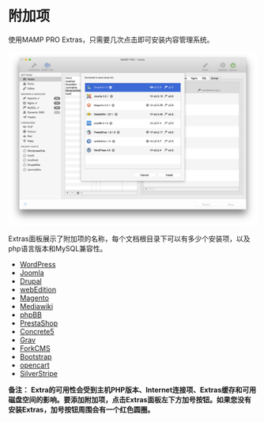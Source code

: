 # 附加项

使用MAMP PRO Extras，只需要几次点击即可安装内容管理系统。

![ExtrasPreview](./media/ExtrasPreview.png)

Extras面板展示了附加项的名称，每个文档根目录下可以有多少个安装项，以及php语言版本和MySQL兼容性。
    
- [WordPress](http://documentation.mamp.info/en/MAMP-PRO-Mac/Settings/Hosts/Extras/WordPress/)
- [Joomla](http://documentation.mamp.info/en/MAMP-PRO-Mac/Settings/Hosts/Extras/Joomla/)
- [Drupal](http://documentation.mamp.info/en/MAMP-PRO-Mac/Settings/Hosts/Extras/Drupal/)
- [webEdition](http://documentation.mamp.info/en/MAMP-PRO-Mac/Settings/Hosts/Extras/webEdition/)
- [Magento](http://documentation.mamp.info/en/MAMP-PRO-Mac/Settings/Hosts/Extras/Magento/)
- [Mediawiki](http://documentation.mamp.info/en/MAMP-PRO-Mac/Settings/Hosts/Extras/Mediawiki/)
- [phpBB](http://documentation.mamp.info/en/MAMP-PRO-Mac/Settings/Hosts/Extras/phpBB/)
- [PrestaShop](http://documentation.mamp.info/en/MAMP-PRO-Mac/Settings/Hosts/Extras/PrestaShop/)
- [Concrete5](http://documentation.mamp.info/en/MAMP-PRO-Mac/Settings/Hosts/Extras/Concrete5/)
- [Grav](http://documentation.mamp.info/en/MAMP-PRO-Mac/Settings/Hosts/Extras/Grav/)
- [ForkCMS](http://documentation.mamp.info/en/MAMP-PRO-Mac/Settings/Hosts/Extras/ForkCMS/)
- [Bootstrap](http://documentation.mamp.info/en/MAMP-PRO-Mac/Settings/Hosts/Extras/Bootstrap/)
- [opencart](http://documentation.mamp.info/en/MAMP-PRO-Mac/Settings/Hosts/Extras/opencart/)
- [SilverStripe](http://documentation.mamp.info/en/MAMP-PRO-Mac/Settings/Hosts/Extras/SilverStripe/)

**备注：**
**Extra的可用性会受到主机PHP版本、Internet连接项、Extras缓存和可用磁盘空间的影响。要添加附加项，点击Extras面板左下方加号按钮。如果您没有安装Extras，加号按钮周围会有一个红色圆圈。**